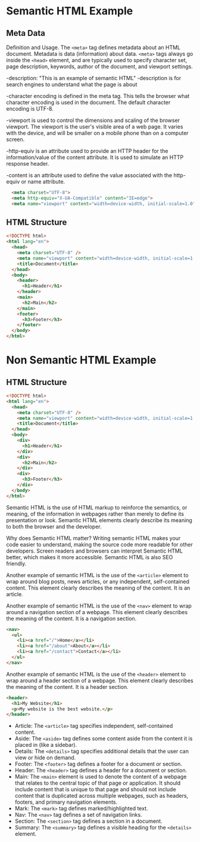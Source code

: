 # Semantic HTML Example
<!-- 意味や目的を持たせる。機械が理解しやすいようにするため -->

## Meta Data

Definition and Usage. The `<meta>` tag defines metadata about an HTML document. Metadata is data (information) about data. `<meta>` tags always go inside the `<head>` element, and are typically used to specify character set, page description, keywords, author of the document, and viewport settings.

-description: "This is an example of semantic HTML"
-description is for search engines to understand what the page is about

-character encoding is defined in the meta tag. This tells the browser what character encoding is used in the document. The default character encoding is UTF-8.

-viewport is used to control the dimensions and scaling of the browser viewport. The viewport is the user's visible area of a web page. It varies with the device, and will be smaller on a mobile phone than on a computer screen.

-http-equiv is an attribute used to provide an HTTP header for the information/value of the content attribute. It is used to simulate an HTTP response header.

-content is an attribute used to define the value associated with the http-equiv or name attribute.

```html
  <meta charset="UTF-8">
  <meta http-equiv="X-UA-Compatible" content="IE=edge">
  <meta name="viewport" content="width=device-width, initial-scale=1.0">


```

## HTML Structure

```html
<!DOCTYPE html>
<html lang="en">
  <head>
    <meta charset="UTF-8" />
    <meta name="viewport" content="width=device-width, initial-scale=1.0" />
    <title>Document</title>
  </head>
  <body>
    <header>
      <h1>Header</h1>
    </header>
    <main>
      <h2>Main</h2>
    </main>
    <footer>
      <h3>Footer</h3>
    </footer>
  </body>
</html>
```

# Non Semantic HTML Example

## HTML Structure

```html
<!DOCTYPE html>
<html lang="en">
  <head>
    <meta charset="UTF-8" />
    <meta name="viewport" content="width=device-width, initial-scale=1.0" />
    <title>Document</title>
  </head>
  <body>
    <div>
      <h1>Header</h1>
    </div>
    <div>
      <h2>Main</h2>
    </div>
    <div>
      <h3>Footer</h3>
    </div>
  </body>
</html>
```
Semantic HTML is the use of HTML markup to reinforce the semantics, or meaning, of the information in webpages rather than merely to define its presentation or look. Semantic HTML elements clearly describe its meaning to both the browser and the developer.

Why does Semantic HTML matter? Writing semantic HTML makes your code easier to understand, making the source code more readable for other developers. Screen readers and browsers can interpret Semantic HTML better, which makes it more accessible. Semantic HTML is also SEO friendly.

Another example of semantic HTML is the use of the `<article>` element to wrap around blog posts, news articles, or any independent, self-contained content. This element clearly describes the meaning of the content. It is an article.

Another example of semantic HTML is the use of the `<nav>` element to wrap around a navigation section of a webpage. This element clearly describes the meaning of the content. It is a navigation section.

```html
<nav>
  <ul>
    <li><a href="/">Home</a></li>
    <li><a href="/about">About</a></li>
    <li><a href="/contact">Contact</a></li>
  </ul>
</nav>
```

Another example of semantic HTML is the use of the `<header>` element to wrap around a header section of a webpage. This element clearly describes the meaning of the content. It is a header section.

```html
<header>
  <h1>My Website</h1>
  <p>My website is the best website.</p>
</header>
```
- Article: The `<article>` tag specifies independent, self-contained content.
- Aside: The `<aside>` tag defines some content aside from the content it is placed in (like a sidebar).
- Details: The `<details>` tag specifies additional details that the user can view or hide on demand.
- Footer: The `<footer>` tag defines a footer for a document or section.
- Header: The `<header>` tag defines a header for a document or section.
- Main: The `<main>` element is used to denote the content of a webpage that relates to the central topic of that page or application. It should include content that is unique to that page and should not include content that is duplicated across multiple webpages, such as headers, footers, and primary navigation elements.
- Mark: The `<mark>` tag defines marked/highlighted text.
- Nav: The `<nav>` tag defines a set of navigation links.
- Section: The `<section>` tag defines a section in a document.
- Summary: The `<summary>` tag defines a visible heading for the `<details>` element.
